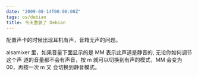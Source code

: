 ```yaml
---
date: "2009-08-14T00:00:00Z"
tags: os/debian
title: 今天重装了 Debian
---
```


配置声卡的时候出现耳机有声，音箱无声的问题。

alsamixer 里，如果音量下面显示的是 MM 表示此声道是静音的, 无论你如何调节这个声
道的音量都不会有声音，按 m 就可以切换到有声的模式，MM 会变为 00，再按一次 m 又
会切换到静音模式。
